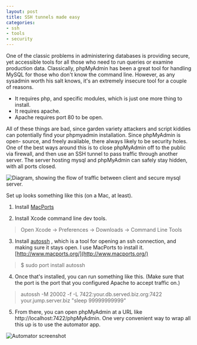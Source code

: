 ```yaml
---
layout: post
title: SSH tunnels made easy
categories:
- ssh
- tools
- security
---
```

One of the classic problems in administering databases is providing secure,
yet accessible tools for all those who need to run queries or examine
production data. Classically, phpMyAdmin has been a great tool for handling
MySQL for those who don't know the command line. However, as any sysadmin
worth his salt knows, it's an extremely insecure tool for a couple of reasons.

  * It requires php, and specific modules, which is just one more thing to install.
  * It requires apache.
  * Apache requires port 80 to be open.

All of these things are bad, since garden variety attackers and script kiddies
can potentially find your phpmyadmin installation. Since phpMyAdmin is open-
source, and freely available, there always likely to be security holes. One of
the best ways around this is to close phpMyAdmin off to the public via
firewall, and then use an SSH tunnel to pass traffic through another server.
The server hosting mysql and phpMyAdmin can safely stay hidden, with all ports
closed.

![Diagram, showing the flow of traffic between client and secure mysql server.
](/images/user/ssh_tunnel_diagram.gif)



Set up looks something like this (on a Mac, at least).

  1. Install [MacPorts](http://www.macports.org/install.php)

  2. Install Xcode command line dev tools.

> Open Xcode -> Preferences -> Downloads -> Command Line Tools

  3. Install [autossh](http://www.harding.motd.ca/autossh/) , which is a tool for opening an ssh connection, and making sure it stays open. I use MacPorts to install it. [http://www.macports.org/](http://www.macports.org/)

> $ sudo port install autossh

  4. Once that's installed, you can run something like this. (Make sure that the port is the port that you configured Apache to accept traffic on.)

> autossh -M 20002 -f -L 7422:your.db.served.biz.org:7422 your.jump.server.biz
"sleep 99999999999"

  5. From there, you can open phpMyAdmin at a URL like http://localhost:7422/phpMyAdmin. One very convenient way to wrap all this up is to use the automator app.

![Automator screenshot](/images/user/ssh_tunnel_auto.png)

